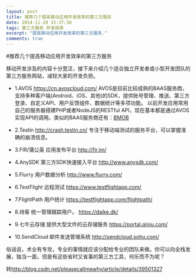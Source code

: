 ```yaml
---
layout: post
title: 推荐几个提高移动应用开发效率的第三方服务
date: 2014-11-20 15:37:30
tags: 第三方服务 开发效率
excerpt: "提高移动应用开发效率的第三方服务."
comments: true
---
```


#推荐几个提高移动应用开发效率的第三方服务

移动开发涉及的内容十分宽泛，接下来介绍几个适合独立开发者或小型开发团队的第三方服务网站，减轻大家的开发负担。

* 1.AVOS 
<https://cn.avoscloud.com/>
AVOS是目前比较成熟的BAAS服务商，支持多种客户端(Android、iOS、其他)的SDK，提供账号管理、推送、第三方登录、自定义API、用户反馈组件、数据统计等多项功能。
以前开发应用常用自己的服务器搭建PHP或者NodeJS的RESTful API，现在基本都是通过AVOS实现API的调用。类似的BAAS服务商还有：[BMOB](http://www.bmob.cn/)

* 2.Testin
<http://crash.testin.cn/>
专注于移动端测试的服务平台，可以掌握准确的崩溃信息。

* 3.FIR/蒲公英
应用发布平台
<http://fir.im/>

* 4.AnySDK
第三方SDK快速接入平台
<http://www.anysdk.com/>

* 5.Flurry
用户数据分析
<http://www.flurry.com/>

* 6.TestFlight
远程测试
<https://www.testflightapp.com/>

* 7.FlightPath
用户统计
<https://testflightapp.com/flightpath/>

* 8.待客
统一管理跟踪用户。
<https://daike.dk/>

* 9.七牛云存储
提供大型文件的云存储服务
<https://portal.qiniu.com/>


* 10.SendCloud
邮件发送管理系统
<http://sendcloud.sohu.com/>

俗话说，术业有专攻，专业的事情就应该分配给专业的团队来做。你可以向全栈发展，独当一面，但是有这些省时又省事的第三方工具，何乐而不为呢？

转<http://blog.csdn.net/pleasecallmewhy/article/details/39501327>